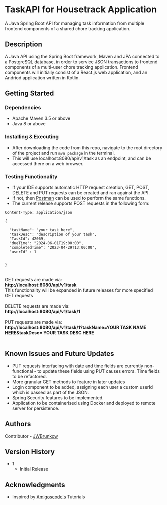 # TaskAPI for Housetrack Application

A Java Spring Boot API for managing task information from multiple frontend components of a shared chore tracking application.

## Description

A Java API using the Spring Boot framework, Maven and JPA connected to a PostgreSQL database, in order to service JSON transactions to frontend components of a multi-user chore tracking application. 
Frontend components will initially consist of a React.js web application, and an Andriod application written in Kotlin. 


## Getting Started

### Dependencies

* Apache Maven 3.5 or above
* Java 8 or above


### Installing & Executing

* After downloading the code from this repo, navigate to the root directory of the project and run ````mvn package```` in the terminal.
* This will use localhost:8080/api/v1/task as an endpoint, and can be accessed there on a web browser.

### Testing Functionality

* If your IDE supports automatic HTTP request creation, GET, POST, DELETE and PUT requests can be created and ran against the API.
* If not, then [Postman](https://www.postman.com/) can be used to perform the same functions.
* The current release supports POST requests in the following form: <br>

````
Content-Type: application/json

{

  "taskName": "your task here",
  "taskDesc": "description of your task",
  "TaskId": 42069,
  "dueTime": "2024-06-01T19:00:00",
  "completedTime": "2023-04-29T13:00:00",
  "userId" : 1
  

}
````
<br>
GET requests are made via: <br><strong>http://localhost:8080/api/v1/task</strong> <br>
This functionality will be expanded in future releases for more specified GET requests <br><br>
DELETE requests are made via: <br>
<strong>http://localhost:8080/api/v1/task/1</strong> <br><br>
PUT requests are made via: <br>
<strong>http://localhost:8080/api/v1/task/1?taskName=YOUR TASK NAME HERE&taskDesc= YOUR TASK DESC HERE</strong>
<br><br>


## Known Issues and Future Updates
* PUT requests interfacing with date and time fields are currently non-functional - to update these fields using PUT causes errors. Time fields to be refactored.
* More granular GET methods to feature in later updates
* Login component to be added, assigning each user a custom userId which is passed as part of the JSON.
* Spring Security features to be implemented.
* Application to be containerised using Docker and deployed to remote server for persistence.


## Authors
Contributor - [JWBrunkow](https://www.linkedin.com/in/jwbrunkow)

## Version History
* 1
    * Initial Release

## Acknowledgments
* Inspired by [Amigoscode's](https://www.youtube.com/@amigoscode) Tutorials
